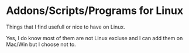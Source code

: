 # Addons/Scripts/Programs for Linux
Things that I find usefull or nice to have on Linux. 

Yes, I do know most of them are not Linux excluse and I can add them on Mac/Win but I choose not to.